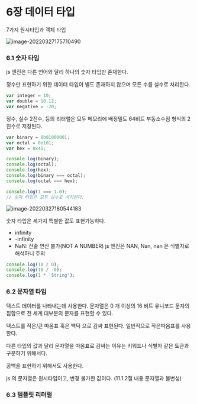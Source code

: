 # 6장 데이터 타입

7가지 원시타입과 객체 타입

![image-20220327175710490](C:\Users\multicampus\AppData\Roaming\Typora\typora-user-images\image-20220327175710490.png)

### 6.1 숫자 타입

js 엔진은 다른 언어와 달리 하나의 숫자 타입만 존재한다.

정수만 표현하기 위한 데이터 타입이 별도 존재하지 않으며 모든 수를 실수로 처리한다.

```javascript
var integer = 10;
var double = 10.12;
var negative = -20;
```

정수, 실수 2진수, 등의 리터럴은 모두 메모리에 배정밀도 64비트 부동소수점 형식의 2진수로 저장된다.

```javascript
var binary = 0b01000001;
var octal = 0o101;
var hex = 0x41;

console.log(binary);
console.log(octal);
console.log(hex);
console.log(binary === octal);
console.log(octal === hex);

console.log(1 === 1.0);
// 숫자 타입은 모두 실수로 처리된다.
```

![image-20220327180544183](C:\Users\multicampus\AppData\Roaming\Typora\typora-user-images\image-20220327180544183.png)

숫자 타입은 세가지 특별한 값도 표현가능하다.

- infinity
- -infinity
- NaN: 산술 연산 불가(NOT A NUMBER) js 엔진은 NAN, Nan, nan 은 식별자로 해석하니 주의

```javascript
console.log(10 / 0);
console.log(10 / -0);
console.log(1 * 'String');
```

### 6.2 문자열 타입

텍스트 데이터를 나타내는데  사용한다. 문자열은 0 개 이상의 16 비트 유니코드 문자의 집합으로 전 세계 대부분의 문자를 표현할 수 있다.

텍스트를 작은/큰 따옴표 혹은 백틱 으로 감싸 표현된다. 일반적으로 작은따옴표를 사용한다.

다른 타입의 값과 달리 문자열을 따옴표로 감싸는 이유는 키워드나 식별자 같은 토큰과 구분하기 위해서다.

공백을 표현하기 위해서도 사용한다.

js 의 문자열은 원시타입이고, 변경 불가한 값이다. (11.1.2절 내용 문자열과 불변성)



### 6.3 템플릿 리터럴




